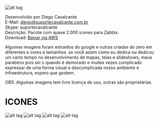 ![alt tag](https://github.com/suportecavalcante/zabbix.icones/blob/master/screenshots/zabbix.jpg)

Desenvolvido por Diego Cavalcante\
E-Mail: diego@suportecavalcante.com.br\
Skype: suportecavalcante\
Descrição: Pacote com quase 2.000 icones para Zabbix.\
Download: [Baixar via AWS](https://s3-sa-east-1.amazonaws.com/suportecavalcante.com.br/downloads/zabbix/zabbix.icones.zip)

Algumas imagens foram extraidos do google e outras criadas do zero em diferentes e cores e tamanhos. se você assim como eu dedica ou dedicou um certo tempo no desenvolvimento de mapas, telas e slideshows, meus parabéns pois sei o quando é demorado e muitas vezes complicado expressar de uma forma visual e descomplicada nosso ambiente e infraestrutura, espero que gostem.

OBS: Algumas imagens tem livre licença de uso, outras são proprietárias.

# ICONES
![alt tag](https://github.com/suportecavalcante/zabbix.icones/blob/master/screenshots/01.png)
![alt tag](https://github.com/suportecavalcante/zabbix.icones/blob/master/screenshots/02.png)
![alt tag](https://github.com/suportecavalcante/zabbix.icones/blob/master/screenshots/03.png)
![alt tag](https://github.com/suportecavalcante/zabbix.icones/blob/master/screenshots/04.png)
